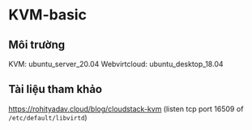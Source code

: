 # KVM-basic

## Môi trường
KVM: ubuntu_server_20.04
Webvirtcloud: ubuntu_desktop_18.04

## Tài liệu tham khảo
https://rohityadav.cloud/blog/cloudstack-kvm (listen tcp port 16509 of `/etc/default/libvirtd`)